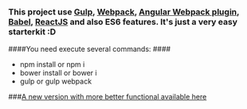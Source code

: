 ### This project use [Gulp](http://gulpjs.com), [Webpack](http://webpack.github.io), [Angular Webpack plugin](https://github.com/stackfull/angular-webpack-plugin), [Babel](https://github.com/babel/babel), [ReactJS](http://facebook.github.io/react) and also ES6 features. It's just a very easy starterkit :D ###

####You need execute several commands: ####
- npm install or npm i
- bower install or bower i
- gulp or gulp webpack

###[A new version with more better functional available here](https://github.com/xgrommx/angular-vk-app/tree/babel)
